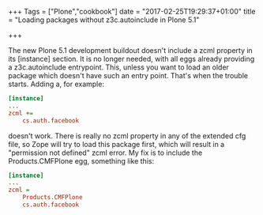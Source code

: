 +++
Tags = ["Plone","cookbook"]
date = "2017-02-25T19:29:37+01:00"
title = "Loading packages without z3c.autoinclude in Plone 5.1"

+++

The new Plone 5.1 development buildout doesn't include a zcml property in its
[instance] section. It is no longer needed, with all eggs already providing
a z3c.autoinclude entrypoint. This, unless you want to load an older package
which doesn't have such an entry point. That's when the trouble starts. Adding
a, for example:

```ini
[instance]
...
zcml +=
    cs.auth.facebook
```

doesn't work. There is really no zcml property in any of the extended cfg file,
so Zope will try to load this package first, which will result in a "permission
not defined" zcml error. My fix is to include the Products.CMFPlone egg,
something like this:


```ini
[instance]
...
zcml =
    Products.CMFPlone
    cs.auth.facebook
```
